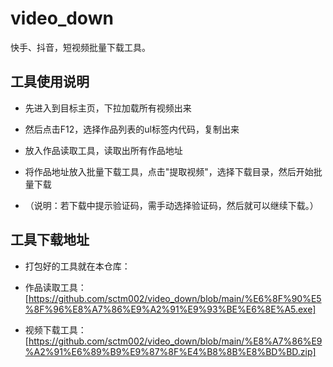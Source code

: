 # video_down

快手、抖音，短视频批量下载工具。

## 工具使用说明

- 先进入到目标主页，下拉加载所有视频出来

- 然后点击F12，选择作品列表的ul标签内代码，复制出来

- 放入作品读取工具，读取出所有作品地址

- 将作品地址放入批量下载工具，点击"提取视频"，选择下载目录，然后开始批量下载

- （说明：若下载中提示验证码，需手动选择验证码，然后就可以继续下载。）

## 工具下载地址

- 打包好的工具就在本仓库：

- 作品读取工具：[https://github.com/sctm002/video_down/blob/main/%E6%8F%90%E5%8F%96%E8%A7%86%E9%A2%91%E9%93%BE%E6%8E%A5.exe]

- 视频下载工具：[https://github.com/sctm002/video_down/blob/main/%E8%A7%86%E9%A2%91%E6%89%B9%E9%87%8F%E4%B8%8B%E8%BD%BD.zip]

